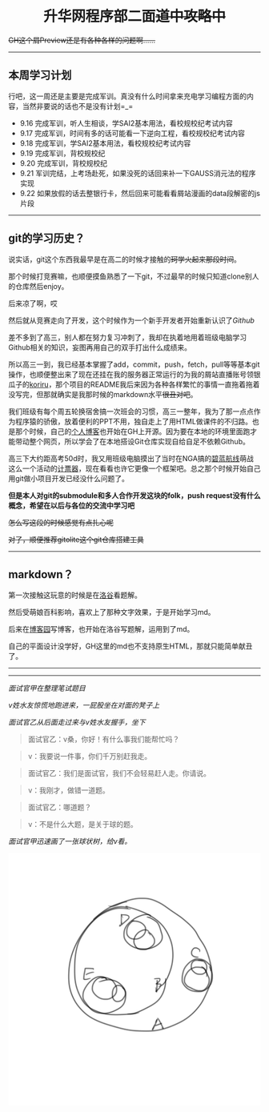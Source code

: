 # <center>升华网程序部二面~~道中攻略中~~</center>

~~GH这个屑Preview还是有各种各样的问题啊……~~

---------

## 本周学习计划

行吧，这一周还是主要是完成军训。真没有什么时间拿来充电学习编程方面的内容，当然非要说的话也不是没有计划=_=

+ 9.16 完成军训，听人生相谈，学SAI2基本用法，看校规校纪考试内容
+ 9.17 完成军训，时间有多的话可能看一下逆向工程，看校规校纪考试内容
+ 9.18 完成军训，学SAI2基本用法，看校规校纪考试内容
+ 9.19 完成军训，背校规校纪
+ 9.20 完成军训，背校规校纪
+ 9.21 军训完结，上考场赴死，如果没死的话回来补一下GAUSS消元法的程序实现
+ 9.22 如果放假的话去整银行卡，然后回来可能看看屑站漫画的data段解密的js片段

---------

## git的学习历史？

说实话，git这个东西我最早是在高二的时候才接触的~~珂学火起来那段时间~~。

那个时候打竞赛嘛，也顺便摸鱼熟悉了一下git，不过最早的时候只知道clone别人的仓库然后enjoy。

后来凉了啊，哎

然后就从竞赛走向了开发，这个时候作为一个新手开发者开始重新认识了*Github*

差不多到了高三，别人都在努力复习冲刺了，我却在执着地用着班级电脑学习Github相关的知识，妄图再用自己的双手打出什么成绩来。

所以高三一到，我已经基本掌握了add，commit，push，fetch，pull等等基本git操作，也顺便整出来了现在还挂在我的服务器正常运行的为我的屑站直播账号领银瓜子的[koriru](https://github.com/voidf/koriru "您也可以看到最早的LICENSE是什么时候添加的")，那个项目的README我后来因为各种各样繁忙的事情一直拖着拖着没写完，但那就确实是我那时候的markdown水平~~很丑对吧~~。

我们班级有每个周五轮换宿舍搞一次班会的习惯，高三一整年，我为了那一点点作为程序猿的骄傲，放着便利的PPT不用，独自走上了用HTML做课件的不归路。也是那个时候，自己的[个人博客](https://github.com/voidf/voidf.github.io)也开始在GH上开源。因为要在本地的环境里面跑才能带动整个网页，所以学会了在本地搭设Git仓库实现自给自足不依赖Github。

高三下大约距高考50d时，我又用班级电脑摸出了当时在NGA搞的[碧蓝航线](https://bbs.nga.cn/thread.php?fid=564)萌战这么一个活动的[计票器](https://github.com/voidf/kanmoecounter)，现在看看也许它更像一个框架吧。总之那个时候开始自己用git做小项目开发已经没什么问题了。

**但是本人对git的submodule和多人合作开发这块的folk，push request没有什么概念，希望在以后与各位的交流中学习吧**

~~怎么写这段的时候感觉有点扎心呢~~

~~对了，顺便推荐gitolite这个git仓库搭建工具~~

--------

## markdown？

第一次接触这玩意的时候是在[洛谷](https://www.luogu.org "今天的洛谷logo依然很像女字呢")看题解。

然后受萌娘百科影响，喜欢上了那种文字效果，于是开始学习md。

后来在[博客园](https://www.cnblogs.com/voidf)写博客，也开始在洛谷写题解，运用到了md。

自己的平面设计没学好，GH这里的md也不支持原生HTML，那就只能简单献丑了。

------------
------------

*面试官甲在整理笔试题目*

*v姓水友惊慌地跑进来，一屁股坐在对面的凳子上*

*面试官乙从后面走过来与v姓水友握手，坐下*

>面试官乙：v桑，你好！有什么事我们能帮忙吗？

>v：我要说一件事，你们千万别赶我走。

>面试官乙：我们是面试官，我们不会轻易赶人走。你请说。

>v：我刚才，做错一道题。

>面试官乙：哪道题？

>v：不是什么大题，是关于球的题。

*面试官甲迅速画了一张球状树，给v看。*

[![球状树](balltree.png)](https://www.wisegeek.com/what-is-a-ball-tree.htm)


